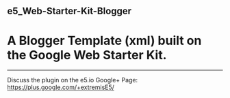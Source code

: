 e5_Web-Starter-Kit-Blogger
-----------------------
A Blogger Template (xml) built on the Google Web Starter Kit.
=======================
-----------------------
Discuss the plugin on the e5.io Google+ Page: https://plus.google.com/+extremisE5/

